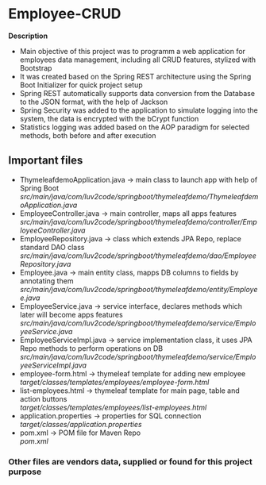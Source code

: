 # Employee-CRUD

__Description__
* Main objective of this project was to programm a web application for employees data management, including all CRUD features, stylized with Bootstrap
* It was created based on the Spring REST architecture using the Spring Boot Initializer for quick project setup
* Spring REST automatically supports data conversion from the Database to the JSON format, with the help of Jackson
* Spring Security was added to the application to simulate logging into the system, the data is encrypted with the bCrypt function
* Statistics logging was added based on the AOP paradigm for selected methods, both before and after execution

## Important files

* ThymeleafdemoApplication.java -> main class to launch app with help of Spring Boot  
    _src/main/java/com/luv2code/springboot/thymeleafdemo/ThymeleafdemoApplication.java_
* EmployeeController.java -> main controller, maps all apps features  
    _src/main/java/com/luv2code/springboot/thymeleafdemo/controller/EmployeeController.java_
* EmployeeRepository.java -> class which extends JPA Repo, replace standard DAO class
    _src/main/java/com/luv2code/springboot/thymeleafdemo/dao/EmployeeRepository.java_
* Employee.java -> main entity class, mapps DB columns to fields by annotating them
    _src/main/java/com/luv2code/springboot/thymeleafdemo/entity/Employee.java_
* EmployeeService.java -> service interface, declares methods which later will become apps features
    _src/main/java/com/luv2code/springboot/thymeleafdemo/service/EmployeeService.java_
* EmployeeServiceImpl.java -> service implementation class, it uses JPA Repo methods to perform operations on DB
    _src/main/java/com/luv2code/springboot/thymeleafdemo/service/EmployeeServiceImpl.java_
* employee-form.html -> thymeleaf template for adding new employee  
    _target/classes/templates/employees/employee-form.html_
* list-employees.html -> thymeleaf template for main page, table and action buttons  
    _target/classes/templates/employees/list-employees.html_
* application.properties -> properties for SQL connection  
    _target/classes/application.properties_
* pom.xml -> POM file for Maven Repo  
    _pom.xml_

### Other files are vendors data, supplied or found for this project purpose
